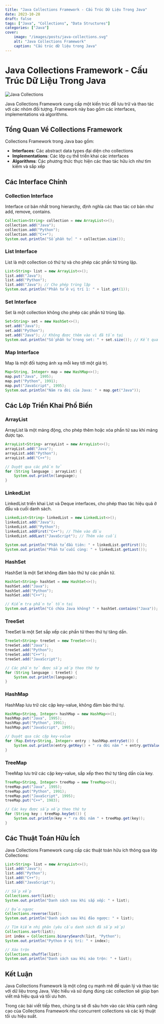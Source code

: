 ```yaml
---
title: "Java Collections Framework - Cấu Trúc Dữ Liệu Trong Java"
date: 2023-10-28
draft: false
tags: ["Java", "Collections", "Data Structures"]
categories: ["Java"]
cover:
    image: "/images/posts/java-collections.svg"
    alt: "Java Collections Framework"
    caption: "Cấu trúc dữ liệu trong Java"
---
```


# Java Collections Framework - Cấu Trúc Dữ Liệu Trong Java

![Java Collections](/images/posts/java-collections.svg)

Java Collections Framework cung cấp một kiến trúc để lưu trữ và thao tác với các nhóm đối tượng. Framework này bao gồm các interfaces, implementations và algorithms.

## Tổng Quan Về Collections Framework

Collections Framework trong Java bao gồm:
- **Interfaces**: Các abstract data types đại diện cho collections
- **Implementations**: Các lớp cụ thể triển khai các interfaces
- **Algorithms**: Các phương thức thực hiện các thao tác hữu ích như tìm kiếm và sắp xếp

## Các Interface Chính

### Collection Interface

Interface cơ bản nhất trong hierarchy, định nghĩa các thao tác cơ bản như add, remove, contains.

```java
Collection<String> collection = new ArrayList<>();
collection.add("Java");
collection.add("Python");
collection.add("C++");
System.out.println("Số phần tử: " + collection.size());
```

### List Interface

List là một collection có thứ tự và cho phép các phần tử trùng lặp.

```java
List<String> list = new ArrayList<>();
list.add("Java");
list.add("Python");
list.add("Java"); // Cho phép trùng lặp
System.out.println("Phần tử ở vị trí 1: " + list.get(1));
```

### Set Interface

Set là một collection không cho phép các phần tử trùng lặp.

```java
Set<String> set = new HashSet<>();
set.add("Java");
set.add("Python");
set.add("Java"); // Không được thêm vào vì đã tồn tại
System.out.println("Số phần tử trong set: " + set.size()); // Kết quả: 2
```

### Map Interface

Map là một đối tượng ánh xạ mỗi key tới một giá trị.

```java
Map<String, Integer> map = new HashMap<>();
map.put("Java", 1995);
map.put("Python", 1991);
map.put("JavaScript", 1995);
System.out.println("Năm ra đời của Java: " + map.get("Java"));
```

## Các Lớp Triển Khai Phổ Biến

### ArrayList

ArrayList là một mảng động, cho phép thêm hoặc xóa phần tử sau khi mảng được tạo.

```java
ArrayList<String> arrayList = new ArrayList<>();
arrayList.add("Java");
arrayList.add("Python");
arrayList.add("C++");

// Duyệt qua các phần tử
for (String language : arrayList) {
    System.out.println(language);
}
```

### LinkedList

LinkedList triển khai List và Deque interfaces, cho phép thao tác hiệu quả ở đầu và cuối danh sách.

```java
LinkedList<String> linkedList = new LinkedList<>();
linkedList.add("Java");
linkedList.add("Python");
linkedList.addFirst("C++"); // Thêm vào đầu
linkedList.addLast("JavaScript"); // Thêm vào cuối

System.out.println("Phần tử đầu tiên: " + linkedList.getFirst());
System.out.println("Phần tử cuối cùng: " + linkedList.getLast());
```

### HashSet

HashSet là một Set không đảm bảo thứ tự các phần tử.

```java
HashSet<String> hashSet = new HashSet<>();
hashSet.add("Java");
hashSet.add("Python");
hashSet.add("C++");

// Kiểm tra phần tử tồn tại
System.out.println("Có chứa Java không? " + hashSet.contains("Java"));
```

### TreeSet

TreeSet là một Set sắp xếp các phần tử theo thứ tự tăng dần.

```java
TreeSet<String> treeSet = new TreeSet<>();
treeSet.add("Java");
treeSet.add("Python");
treeSet.add("C++");
treeSet.add("JavaScript");

// Các phần tử được sắp xếp theo thứ tự
for (String language : treeSet) {
    System.out.println(language);
}
```

### HashMap

HashMap lưu trữ các cặp key-value, không đảm bảo thứ tự.

```java
HashMap<String, Integer> hashMap = new HashMap<>();
hashMap.put("Java", 1995);
hashMap.put("Python", 1991);
hashMap.put("JavaScript", 1995);

// Duyệt qua các cặp key-value
for (Map.Entry<String, Integer> entry : hashMap.entrySet()) {
    System.out.println(entry.getKey() + " ra đời năm " + entry.getValue());
}
```

### TreeMap

TreeMap lưu trữ các cặp key-value, sắp xếp theo thứ tự tăng dần của key.

```java
TreeMap<String, Integer> treeMap = new TreeMap<>();
treeMap.put("Java", 1995);
treeMap.put("Python", 1991);
treeMap.put("JavaScript", 1995);
treeMap.put("C++", 1983);

// Các key được sắp xếp theo thứ tự
for (String key : treeMap.keySet()) {
    System.out.println(key + " ra đời năm " + treeMap.get(key));
}
```

## Các Thuật Toán Hữu Ích

Java Collections Framework cung cấp các thuật toán hữu ích thông qua lớp Collections:

```java
List<String> list = new ArrayList<>();
list.add("Java");
list.add("Python");
list.add("C++");
list.add("JavaScript");

// Sắp xếp
Collections.sort(list);
System.out.println("Danh sách sau khi sắp xếp: " + list);

// Đảo ngược
Collections.reverse(list);
System.out.println("Danh sách sau khi đảo ngược: " + list);

// Tìm kiếm nhị phân (yêu cầu danh sách đã sắp xếp)
Collections.sort(list);
int index = Collections.binarySearch(list, "Python");
System.out.println("Python ở vị trí: " + index);

// Xáo trộn
Collections.shuffle(list);
System.out.println("Danh sách sau khi xáo trộn: " + list);
```

## Kết Luận

Java Collections Framework là một công cụ mạnh mẽ để quản lý và thao tác với dữ liệu trong Java. Việc hiểu và sử dụng đúng các collection sẽ giúp bạn viết mã hiệu quả và tối ưu hơn.

Trong các bài viết tiếp theo, chúng ta sẽ đi sâu hơn vào các khía cạnh nâng cao của Collections Framework như concurrent collections và các kỹ thuật tối ưu hiệu suất.